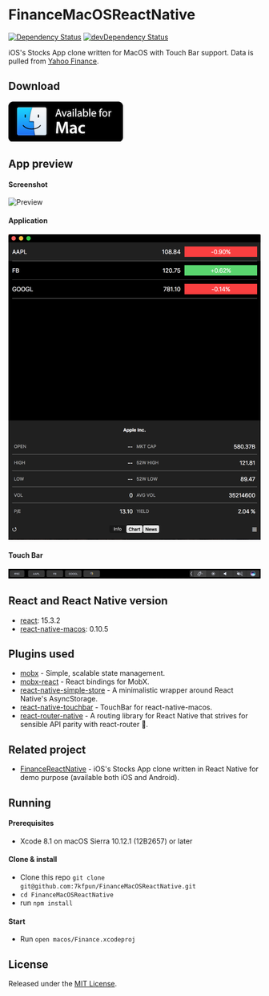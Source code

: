 # FinanceMacOSReactNative

[![Dependency Status](https://david-dm.org/7kfpun/FinanceMacOSReactNative.svg)](https://david-dm.org/7kfpun/FinanceMacOSReactNative) [![devDependency Status](https://david-dm.org/7kfpun/FinanceMacOSReactNative/dev-status.svg)](https://david-dm.org/7kfpun/FinanceMacOSReactNative?type=dev)

iOS's Stocks App clone written for MacOS with Touch Bar support. Data is pulled from [Yahoo Finance](finance.yahoo.com).

## Download

[![Mac App Button](assets/mac-button.png "Mac App Button")](https://github.com/7kfpun/FinanceMacOSReactNative/releases/download/v0.0.2/Finance.app.zip)

## App preview

#### Screenshot

![Preview](assets/screenshot.png "Screenshot")

#### Application

![Preview](assets/app-preview.png "App preview")

#### Touch Bar

![Preview](assets/touchbar-preview.png "Touch Bar preview")

## React and React Native version

* [react](https://github.com/facebook/react): 15.3.2
* [react-native-macos](https://github.com/ptmt/react-native-macos): 0.10.5

## Plugins used

* [mobx](https://github.com/mobxjs/mobx) - Simple, scalable state management.
* [mobx-react](https://github.com/mobxjs/mobx-react) - React bindings for MobX.
* [react-native-simple-store](https://github.com/jasonmerino/react-native-simple-store) - A minimalistic wrapper around React Native's AsyncStorage.
* [react-native-touchbar](https://github.com/ptmt/react-native-touchbar) - TouchBar for react-native-macos.
* [react-router-native](https://github.com/jmurzy/react-router-native) - A routing library for React Native that strives for sensible API parity with react-router 🤖.

## Related project

* [FinanceReactNative](https://github.com/7kfpun/FinanceReactNative) - iOS's Stocks App clone written in React Native for demo purpose (available both iOS and Android).

## Running

#### Prerequisites

* Xcode 8.1 on macOS Sierra 10.12.1 (12B2657) or later

#### Clone & install

* Clone this repo `git clone git@github.com:7kfpun/FinanceMacOSReactNative.git`
* `cd FinanceMacOSReactNative`
* run `npm install`

#### Start

* Run `open macos/Finance.xcodeproj`

## License

Released under the [MIT License](http://opensource.org/licenses/MIT).
